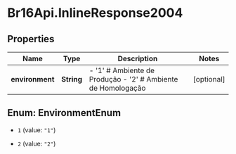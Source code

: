 # Br16Api.InlineResponse2004

## Properties
Name | Type | Description | Notes
------------ | ------------- | ------------- | -------------
**environment** | **String** | - &#39;1&#39; # Ambiente de Produção - &#39;2&#39; # Ambiente de Homologação                  | [optional] 


<a name="EnvironmentEnum"></a>
## Enum: EnvironmentEnum


* `1` (value: `"1"`)

* `2` (value: `"2"`)




